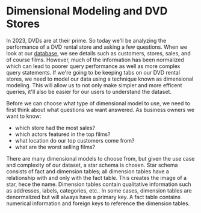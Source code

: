 # Dimensional Modeling and DVD Stores

In 2023, DVDs are at their prime. So today we'll be analyzing the performance of a DVD rental store and asking a few questions. When we look at our [database](https://www.postgresqltutorial.com/postgresql-getting-started/postgresql-sample-database/), we see details such as customers, stores, sales, and of course films. However, much of the information has been normalized which can lead to poorer query performance as well as more complex query statements. If we're going to be keeping tabs on our DVD rental stores, we need to model our data using a technique known as dimensional modeling. This will allow us to not only make simpler and more efficent queries, it'll also be easier for our users to understand the dataset.

Before we can choose what type of dimensional model to use, we need to first think about what questions we want answered. As business owners we want to know:
- which store had the most sales?
- which actors featured in the top films?
- what location do our top customers come from?
- what are the worst selling films?

There are many dimensional models to choose from, but given the use case and complexity of our dataset, a star schema is chosen. Star schema consists of fact and dimension tables; all dimension tables have a relationship with and only with the fact table. This creates the image of a star, hece the name. Dimension tables contain qualitative information such as addresses, labels, categories, etc.. In some cases, dimension tables are denormalized but will always have a primary key. A fact table contains numerical information and foreign keys to reference the dimension tables.